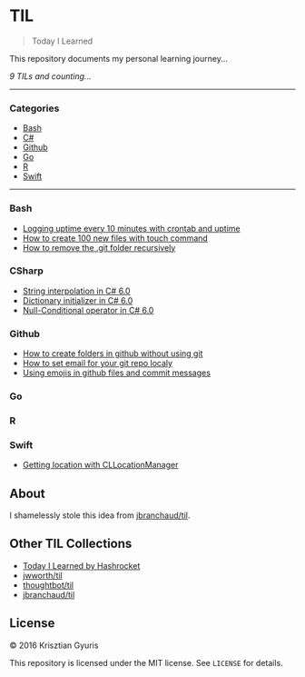 # TIL

> Today I Learned

This repository documents my personal learning journey... 

_9 TILs and counting..._

---

### Categories

* [Bash](#bash)
* [C#](#Csharp)
* [Github](#github)
* [Go](#Go)
* [R](#r)
* [Swift](#swift)

---

### Bash

- [Logging uptime every 10 minutes with crontab and uptime](bash/logging_uptime_every_10_minutes.md)
- [How to create 100 new files with touch command](bash/how_to_create_100_new_files_with_touch.md)
- [How to remove the .git folder recursively](bash/removing_git_folder_from_bash_recursively.md)

### CSharp

- [String interpolation in C# 6.0](csharp/string_interpolation_in_csharp_6.md)
- [Dictionary initializer in C# 6.0](csharp/dictionary_initializer_in_csharp6.md)
- [Null-Conditional operator in C# 6.0](csharp/null_conditional_operator_incsharp6.md)

### Github 

- [How to create folders in github without using git](github/how_to_create_folders_in_github.md)
- [How to set email for your git repo localy](github/setting_username_and_email_locally.md)
- [Using emojis in github files and commit messages](github/using_emojis_in_github_files.md)

### Go

### R

### Swift

- [Getting location with CLLocationManager](/Swift/get_location_with_CLLocationManager.md)

## About

I shamelessly stole this idea from
[jbranchaud/til](https://github.com/jbranchaud/til).

## Other TIL Collections

* [Today I Learned by Hashrocket](https://til.hashrocket.com)
* [jwworth/til](https://github.com/jwworth/til)
* [thoughtbot/til](https://github.com/thoughtbot/til)
* [jbranchaud/til](https://github.com/jbranchaud/til)


## License

&copy; 2016 Krisztian Gyuris

This repository is licensed under the MIT license. See `LICENSE` for
details.
